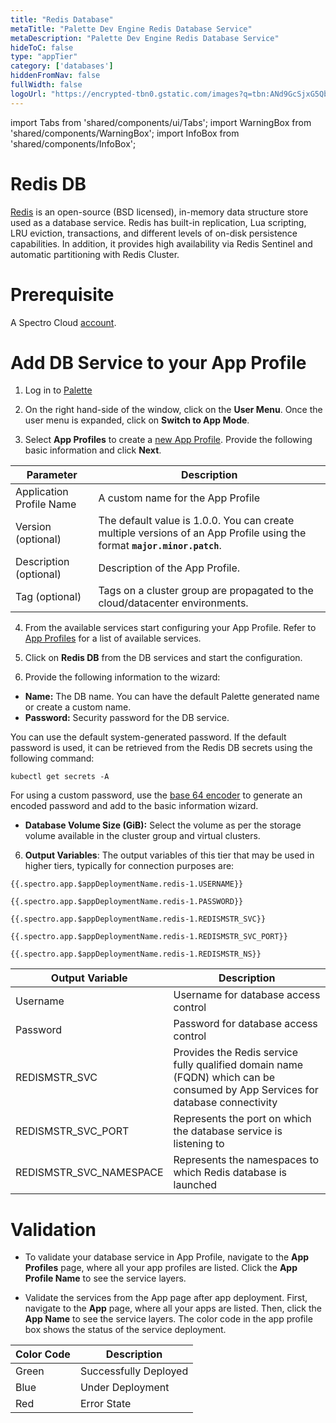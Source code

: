 ```yaml
---
title: "Redis Database"
metaTitle: "Palette Dev Engine Redis Database Service"
metaDescription: "Palette Dev Engine Redis Database Service"
hideToC: false
type: "appTier"
category: ['databases']
hiddenFromNav: false
fullWidth: false
logoUrl: "https://encrypted-tbn0.gstatic.com/images?q=tbn:ANd9GcSjxG5Qb38rX39m1M2p1W4t8H70OKpRY2breg&usqp=CAU"
---
```


import Tabs from 'shared/components/ui/Tabs';
import WarningBox from 'shared/components/WarningBox';
import InfoBox from 'shared/components/InfoBox';


# Redis DB

[Redis](https://redis.io/docs/about/) is an open-source (BSD licensed), in-memory data structure store used as a database service. Redis has built-in replication, Lua scripting, LRU eviction, transactions, and different levels of on-disk persistence capabilities. In addition, it provides high availability via Redis Sentinel and automatic partitioning with Redis Cluster.

# Prerequisite

A Spectro Cloud [account](https://www.spectrocloud.com/get-started/).

# Add DB Service to your App Profile

1. Log in to [Palette](console.spectrocloud.com)


2. On the right hand-side of the window, click on the **User Menu**. Once the user menu is expanded, click on **Switch to App Mode**.


3. Select **App Profiles** to create a [new App Profile](/devx/app-profile/create-app-profile/). Provide the following basic information and click **Next**.

|         Parameter           | Description  |
|-----------------------------|-----------------|
|Application Profile Name | A custom name for the App Profile|
|Version (optional)       | The default value is 1.0.0. You can create multiple versions of an App Profile using the format **`major.minor.patch`**.
|Description (optional)   | Description of the App Profile. | 
|Tag (optional)           | Tags on a cluster group are propagated to the cloud/datacenter environments.|
 

4. From the available services start configuring your App Profile. Refer to [App Profiles](/devx/app-profile) for a list of available services.


5. Click on **Redis DB** from the DB services and start the configuration.
  

6. Provide the following information to the wizard:
  * **Name:** The DB name. You can have the default Palette generated name or create a custom name. 
  * **Password:** Security password for the DB service.

<InfoBox>
You can use the default system-generated password. If the default password is used, it can be retrieved from the Redis DB secrets using the following command:

```
kubectl get secrets -A
```

For using a custom password, use the [base 64 encoder](https://www.base64encode.org/) to generate an encoded password and add to the basic information wizard. 
</InfoBox>

  * **Database Volume Size (GiB):** Select the volume as per the storage volume available in the cluster group and virtual clusters. 

6. **Output Variables**: The output variables of this tier that may be used in higher tiers, typically for connection purposes are:

```
{{.spectro.app.$appDeploymentName.redis-1.USERNAME}}
```
```
{{.spectro.app.$appDeploymentName.redis-1.PASSWORD}}
```
```
{{.spectro.app.$appDeploymentName.redis-1.REDISMSTR_SVC}}
```
```
{{.spectro.app.$appDeploymentName.redis-1.REDISMSTR_SVC_PORT}}
```
```
{{.spectro.app.$appDeploymentName.redis-1.REDISMSTR_NS}}
```


|**Output Variable**|**Description**|
|---------------|-----------|
|Username|Username for database access control|
|Password|Password for database access control|
|REDISMSTR_SVC|Provides the Redis service fully qualified domain name (FQDN) which can be consumed by App Services for database connectivity|
|REDISMSTR_SVC_PORT|Represents the port on which the database service is listening to|
|REDISMSTR_SVC_NAMESPACE|Represents the namespaces to which Redis database is launched|


# Validation

* To validate your database service in App Profile, navigate to the **App Profiles** page, where all your app profiles are listed. Click the **App Profile Name** to see the service layers.


* Validate the services from the App page after app deployment. First, navigate to the **App** page, where all your apps are listed. Then, click the **App Name** to see the service layers. The color code in the app profile box shows the status of the service deployment.

|**Color Code**| **Description**|
|--------------|--------------|
|Green| Successfully Deployed|
|Blue | Under Deployment|
|Red  | Error State|







